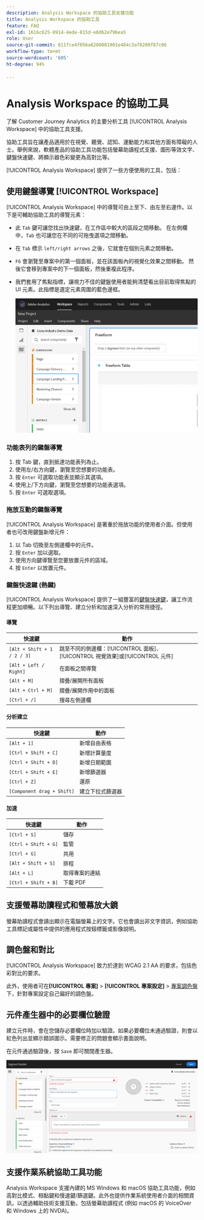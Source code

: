 ```yaml
---
description: Analysis Workspace 的協助工具支援功能
title: Analysis Workspace 的協助工具
feature: FAQ
exl-id: 1616c625-8914-4ede-815d-e8d62e796ea5
role: User
source-git-commit: 811fce4f056a6280081901e484c3af8209f87c06
workflow-type: tm+mt
source-wordcount: '605'
ht-degree: 94%

---
```


# Analysis Workspace 的協助工具

了解 Customer Journey Analytics 的主要分析工具 [!UICONTROL Analysis Workspace] 中的協助工具支援。

協助工具旨在讓產品適用於在視覺、聽覺、認知、運動能力和其他方面有障礙的人士。舉例來說，軟體產品的協助工具功能包括螢幕助讀程式支援、圖形等效文字、鍵盤快速鍵、將顯示器色彩變更為高對比等。

[!UICONTROL Analysis Workspace] 提供了一些方便使用的工具，包括：

## 使用鍵盤導覽 [!UICONTROL Workspace]

[!UICONTROL Analysis Workspace] 中的導覽可由上至下、由左至右運作。以下是可輔助協助工具的導覽元素：

* 此 `Tab` 鍵可讓您找出快速鍵，在工作區中較大的區段之間移動。 在左側欄中，`Tab` 也可讓您在不同的可拖曳選項之間移動。
* 在 `Tab` 標示 `left/right arrows` 之後，它就會在個別元素之間移動。
* `F6` 會瀏覽至專案中的第一個面板，並在該面板內的視覺化效果之間移動。 然後它會移到專案中的下一個面板，然後重複此程序。
* 我們套用了焦點指標，讓視力不佳的鍵盤使用者能夠清楚看出目前取得焦點的 UI 元素。此指標是選定元素周圍的藍色邊框。

  ![自由表格，顯示自由表格周圍藍色邊框的焦點指標。](assets/focus-indicator.png)

### 功能表列的鍵盤導覽

1. 按 Tab 鍵，直到抵達功能表列為止。
1. 使用左/右方向鍵，瀏覽至您想要的功能表。
1. 按 `Enter` 可選取功能表並顯示其選項。
1. 使用上/下方向鍵，瀏覽至您想要的功能表選項。
1. 按 `Enter` 可選取選項。

### 拖放互動的鍵盤導覽

[!UICONTROL Analysis Workspace] 是著重於拖放功能的使用者介面。但使用者也可改用鍵盤新增元件：

1. 以 Tab 切換至左側邊欄中的元件。
1. 按 `Enter` 加以選取。
1. 使用方向鍵導覽至您要放置元件的區域。
1. 按 `Enter` 以放置元件。

### 鍵盤快速鍵 (熱鍵)

[!UICONTROL Analysis Workspace] 提供了一組豐富的[鍵盤快速鍵](https://experienceleague.adobe.com/docs/analytics/analyze/analysis-workspace/build-workspace-project/fa-shortcut-keys.html?lang=zh-Hant)，讓工作流程更加順暢。以下列出導覽、建立分析和加速深入分析的常用捷徑。

#### 導覽

| 快速鍵 | 動作 |
| --- | --- |
| `[Alt + Shift + 1 / 2 / 3]` | 跳至不同的側邊欄：[!UICONTROL 面板]、[!UICONTROL 視覺效果]或[!UICONTROL 元件] |
| `[Alt + Left / Right]` | 在面板之間導覽 |
| `[Alt + M]` | 摺疊/展開所有面板 |
| `[Alt + Ctrl + M]` | 摺疊/展開作用中的面板 |
| `[Ctrl + /]` | 搜尋左側邊欄 |

#### 分析建立

| 快速鍵 | 動作 |
| --- | --- |
| `[Alt + 1]` | 新增自由表格 |
| `[Ctrl + Shift + C]` | 新增計算量度 |
| `[Ctrl + Shift + D]` | 新增日期範圍 |
| `[Ctrl + Shift + E]` | 新增篩選器 |
| `[Ctrl + Z]` | 還原 |
| `[Component drag + Shift]` | 建立下拉式篩選器 |

#### 加速

| 快速鍵 | 動作 |
| --- | --- |
| `[Ctrl + S]` | 儲存 |
| `[Ctrl + Shift + G]` | 監管 |
| `[Ctrl + G]` | 共用 |
| `[Alt + Shift + S]` | 排程 |
| `[Alt + L]` | 取得專案的連結 |
| `[Ctrl + Shift + B]` | 下載 PDF |

## 支援螢幕助讀程式和螢幕放大鏡

螢幕助讀程式會讀出顯示在電腦螢幕上的文字。它也會讀出非文字資訊，例如協助工具標記或屬性中提供的應用程式按鈕標籤或影像說明。

## 調色盤和對比

[!UICONTROL Analysis Workspace] 致力於達到 WCAG 2.1 AA 的要求，包括色彩對比的要求。

此外，使用者可在&#x200B;**[!UICONTROL 專案]** > **[!UICONTROL 專案設定]** > [專案調色盤](https://experienceleague.adobe.com/docs/analytics/analyze/analysis-workspace/build-workspace-project/color-palettes.html?lang=zh-Hant)下，針對專案設定自己偏好的調色盤。

## 元件產生器中的必要欄位驗證

建立元件時，會在您儲存必要欄位時加以驗證。如果必要欄位未通過驗證，則會以紅色列出並顯示錯誤圖示。需要修正的問題會顯示書面說明。

在元件通過驗證後，按 `Save` 即可關閉產生器。

![區段產生器和錯誤驗證指標。](assets/error-validation.png)

## 支援作業系統協助工具功能

Analysis Workspace 支援內建的 MS Windows 和 macOS 協助工具功能，例如高對比模式、相黏鍵和慢速鍵/篩選鍵。此外也提供作業系統使用者介面的相關資訊，以透過輔助技術支援互動，包括螢幕助讀程式 (例如 macOS 的 VoiceOver 和 Windows 上的 NVDA)。
